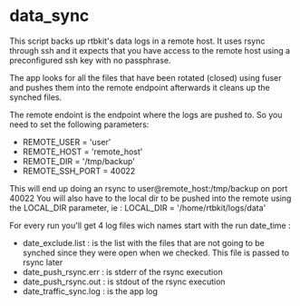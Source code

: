 data_sync
=========

 This script backs up rtbkit's data logs in a remote host.
 It uses rsync through ssh and it expects that you have
 access to the remote host using a preconfigured ssh key
 with no passphrase.

 The app looks for all the files that have been rotated (closed)
 using fuser and pushes them into the remote endpoint afterwards
 it cleans up the synched files.

 The remote endoint is the endpoint where the logs are pushed to.
 So you need to set the following parameters: 
- REMOTE_USER = 'user'
- REMOTE_HOST = 'remote_host'
- REMOTE_DIR  = '/tmp/backup'
- REMOTE_SSH_PORT = 40022

 This will end up doing an rsync to user@remote_host:/tmp/backup 
 on port 40022
 You will also have to the local dir to be pushed into the remote 
 using the LOCAL_DIR parameter, ie :
 LOCAL_DIR = '/home/rtbkit/logs/data'
 
 For every run you'll get 4 log files wich names start with the run 
 date_time :
 - date_exclude.list : is the list with the files that are not going 
   to be synched since they were open when we checked. This file is 
   passed to rsync later
 - date_push_rsync.err : is stderr of the rsync execution
 - date_push_rsync.out : is stdout of the rsync execution
 - date_traffic_sync.log : is the app log

